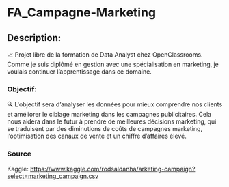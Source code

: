 # FA_Campagne-Marketing

## Description:
📈 Projet libre de la formation de Data Analyst chez OpenClassrooms. Comme je suis diplômé en gestion avec une spécialisation en marketing, je voulais continuer l’apprentissage dans ce domaine. 

### Objectif:
🔍 L'objectif sera d’analyser les données pour mieux comprendre nos clients et améliorer le ciblage marketing dans les campagnes publicitaires. Cela nous aidera dans le futur à prendre de meilleures décisions marketing, qui se traduisent par des diminutions de coûts de campagnes marketing, l’optimisation des canaux de vente et un chiffre d’affaires élevé.

### Source
Kaggle: https://www.kaggle.com/rodsaldanha/arketing-campaign?select=marketing_campaign.csv
